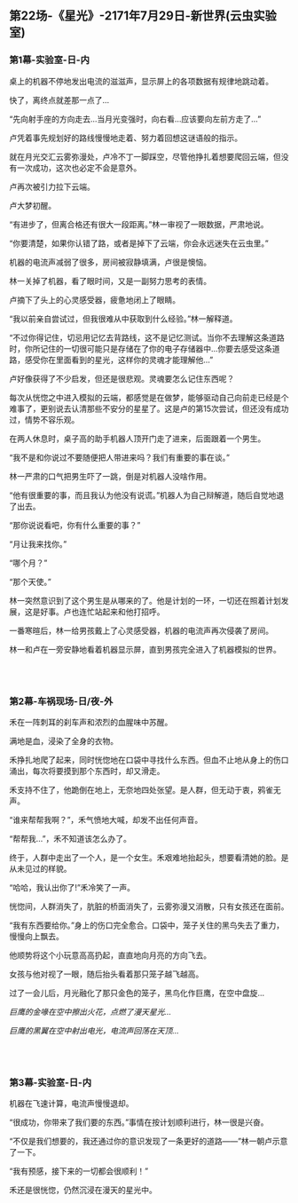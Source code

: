 ## 第22场-《星光》-2171年7月29日-新世界(云虫实验室)

### 第1幕-实验室-日-内

桌上的机器不停地发出电流的滋滋声，显示屏上的各项数据有规律地跳动着。

快了，离终点就差那一点了…

“先向射手座的方向走去…当月光变强时，向右看…应该要向左前方走了…”

卢凭着事先规划好的路线慢慢地走着、努力着回想这谜语般的指示。

就在月光交汇云雾弥漫处，卢冷不丁一脚踩空，尽管他挣扎着想要爬回云端，但没有一次成功，这次也必定不会是意外。

卢再次被引力拉下云端。

卢大梦初醒。

“有进步了，但离合格还有很大一段距离。”林一审视了一眼数据，严肃地说。

“你要清楚，如果你认错了路，或者是掉下了云端，你会永远迷失在云虫里。”

机器的电流声减弱了很多，房间被寂静填满，卢很是懊恼。

林一关掉了机器，看了眼时间，又是一副努力思考的表情。

卢摘下了头上的心灵感受器，疲惫地闭上了眼睛。

“我以前亲自尝试过，但我很难从中获取到什么经验。”林一解释道。

“不过你得记住，切忌用记忆去背路线，这不是记忆测试。当你不去理解这条道路时，你所记住的一切很可能只是存储在了你的电子存储器中…你要去感受这条道路，感受你在里面看到的星光，这样你的灵魂才能理解他…”

卢好像获得了不少启发，但还是很悲观。灵魂要怎么记住东西呢？

每次从恍惚之中进入模拟的云端，都感觉是在做梦，能够驱动自己向前走已经是个难事了，更别说去认清那些不安分的星星了。这是卢的第15次尝试，但还没有成功过，情势不容乐观。

在两人休息时，桌子高的助手机器人顶开门走了进来，后面跟着一个男生。

“我不是和你说过不要随便把人带进来吗？我们有重要的事在谈。”

林一严肃的口气把男生吓了一跳，倒是对机器人没啥作用。

“他有很重要的事，而且我认为他没有说谎。”机器人为自己辩解道，随后自觉地退了出去。

“那你说说看吧，你有什么重要的事？”

“月让我来找你。”

“哪个月？”

“那个天使。”

林一突然意识到了这个男生是从哪来的了。他是计划的一环，一切还在照着计划发展，这是好事。卢也连忙站起来和他打招呼。

一番寒暄后，林一给男孩戴上了心灵感受器，机器的电流声再次侵袭了房间。

林一和卢在一旁安静地看着机器显示屏，直到男孩完全进入了机器模拟的世界。

<br><br>

### 第2幕-车祸现场-日/夜-外

禾在一阵刺耳的刹车声和浓烈的血腥味中苏醒。

满地是血，浸染了全身的衣物。

禾挣扎地爬了起来，同时恍惚地在口袋中寻找什么东西。但血不止地从身上的伤口涌出，每次将要摸到那个东西时，却又滑走。

禾支持不住了，他跪倒在地上，无奈地四处张望。是人群，但无动于衷，鸦雀无声。

“谁来帮帮我啊？”，禾气愤地大喊，却发不出任何声音。

“帮帮我…”，禾不知道该怎么办了。

终于，人群中走出了一个人，是一个女生。禾艰难地抬起头，想要看清她的脸。是从未见过的样貌。

“哈哈，我认出你了!”禾冷笑了一声。

恍惚间，人群消失了，肮脏的桥面消失了，云雾弥漫又消散，只有女孩还在面前。

“我有东西要给你。”身上的伤口完全愈合。口袋中，笼子关住的黑鸟失去了重力，慢慢向上飘去。

他顺势将这个小玩意高高扔起，直直地向月亮的方向飞去。

女孩与他对视了一眼，随后抬头看着那只笼子越飞越高。

过了一会儿后，月光融化了那只金色的笼子，黑鸟化作巨鹰，在空中盘旋…

*巨鹰的金喙在空中擦出火花，点燃了漫天星光…*

*巨鹰的黑翼在空中射出电光，电流声回荡在天顶…*

<br><br>

### 第3幕-实验室-日-内

机器在飞速计算，电流声慢慢退却。

“很成功，你带来了我们要的东西。”事情在按计划顺利进行，林一很是兴奋。

“不仅是我们想要的，我还通过你的意识发现了一条更好的道路——”林一朝卢示意了一下。

“我有预感，接下来的一切都会很顺利！”

禾还是很恍惚，仍然沉浸在漫天的星光中。
